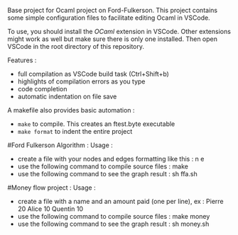 Base project for Ocaml project on Ford-Fulkerson. This project contains some simple configuration files to facilitate editing Ocaml in VSCode.

To use, you should install the *OCaml* extension in VSCode. Other extensions might work as well but make sure there is only one installed.
Then open VSCode in the root directory of this repository.

Features :
 - full compilation as VSCode build task (Ctrl+Shift+b)
 - highlights of compilation errors as you type
 - code completion
 - automatic indentation on file save

A makefile also provides basic automation :
 - `make` to compile. This creates an ftest.byte executable
 - `make format` to indent the entire project

#Ford Fulkerson Algorithm :
Usage : 
 - create a file with your nodes and edges formatting like this : 
n <coord-x> <coord-y>
e <id-source> <id-destination> <label>
 - use the following command to compile source files : make
 - use the following command to see the graph result : sh ffa.sh <your file>

#Money flow project :
Usage :
 - create a file with a name and an amount paid (one per line), ex :
Pierre 20
Alice 10
Quentin 10
 - use the following command to compile source files : make money
 - use the following command to see the graph result : sh money.sh <your file>